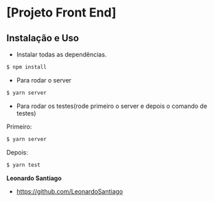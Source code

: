 # [Projeto Front End]

## Instalação e Uso

+ Instalar todas as dependências.
>
```bash
$ npm install
```
+ Para rodar o server
>
```bash
$ yarn server
```
+ Para rodar os testes(rode primeiro o server e depois o comando de testes)
>
Primeiro:
```bash
$ yarn server
```
Depois:
```bash
$ yarn test
```

**Leonardo Santiago**

+ https://github.com/LeonardoSantiago
